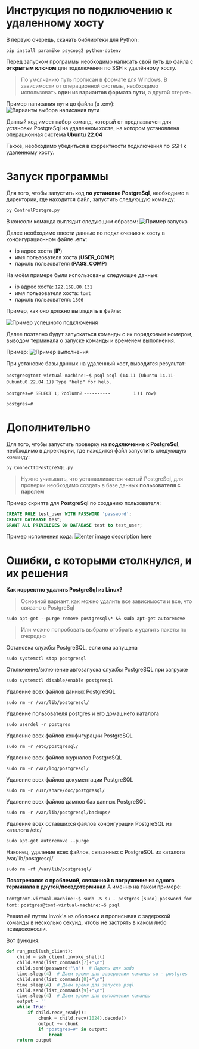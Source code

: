 # Инструкция по подключению к удаленному хосту
В первую очередь, скачать библиотеки для Python:

`pip install paramiko psycopg2 python-dotenv`

Перед запуском программы необходимо написать свой путь до файла с **открытым ключом** для подключения по SSH к удалённому хосту. 
> По умолчанию путь прописан в формате для Windows.
> В зависимости от операционной системы, необходимо использовать **один из вариантов формата пути**, а другой стереть.  

Пример написания пути до файла (в .env):
![Варианты выбора написания пути](https://github.com/HakerLamer/PostgresPro_Task/blob/main/example_2.jpg?raw=true)

Данный код имеет набор команд, который от предназначен для установки PostgreSql на удаленном хосте, на котором установлена операционная система **Ubuntu 22.04**

Также, необходимо убедиться в корректности подключения по SSH к удаленному хосту.

# Запуск программы

Для того, чтобы запустить код **по установке PostgreSql**, необходимо в директории, где находится файл, запустить следующую команду:

`py ControlPostgre.py`

В консоли команда выглядит следующим образом:
![Пример запуска](https://github.com/HakerLamer/PostgresPro_Task/blob/main/example_1.jpg?raw=true)

Далее необходимо ввести данные по подключению к хосту в конфигурационном файле **.env**:
* ip адрес хоста (**IP**)
* имя пользователя хоста (**USER_COMP**)
* пароль пользователя (**PASS_COMP**)

На моём примере были использованы следующие данные:
* ip адрес хоста: `192.168.80.131`
* имя пользователя хоста: `tomt`
* пароль пользователя: `1306`

Пример, как оно должно выглядить в файле:

![Пример успешного подключения](https://github.com/HakerLamer/PostgresPro_Task/blob/main/example_3.jpg?raw=true)

Далее поэтапно будут запускаться команды с их порядковым номером, выводом терминала о запуске команды и временем выполнения.

Пример:
![Пример выполнения](https://github.com/HakerLamer/PostgresPro_Task/blob/main/example_5.jpg?raw=true)

При установке базы данных на удаленный хост, выводится результат:

`postgres@tomt-virtual-machine:~$ psql`
`psql (14.11 (Ubuntu 14.11-0ubuntu0.22.04.1))`
`Type "help" for help.`

`postgres=# SELECT 1;`
 `?column?`
`----------`
`        1`
`(1 row)`

`postgres=#`

# Дополнительно

Для того, чтобы запустить проверку на **подключение к PostgreSql**, необходимо в директории, где находится файл запустить следующую команду:

`py ConnectToPostgreSQL.py`

> Нужно учитывать, что устанавливается чистый PostgreSql, для проверки необходимо создать в базе данных **пользователя с паролем**

Пример скрипта для **PostgreSql** по созданию пользователя:
```sql
CREATE ROLE test_user WITH PASSWORD 'password';
CREATE DATABASE test;
GRANT ALL PRIVILEGES ON DATABASE test to test_user;
```
Пример исполнения кода:
![enter image description here](https://github.com/HakerLamer/PostgresPro_Task/blob/main/example_6.jpg?raw=true)

# Ошибки, с которыми столкнулся, и их решения

**Как корректно удалить PostgreSql из Linux?**
> Основной вариант, как можно удалить все зависимости и все, что связано с PostgreSql

`sudo apt-get --purge remove postgresql\* && sudo apt-get autoremove`

> Или можно попробовать выбрано отобрать и удалить пакеты по очередно

Остановка службы PostgreSQL, если она запущена 

`sudo systemctl stop postgresql`

Отключение/включение автозапуска службы PostgreSQL при загрузке

`sudo systemctl disable/enable postgresql`

Удаление всех файлов данных PostgreSQL

`sudo rm -r /var/lib/postgresql/`

Удаление пользователя postgres и его домашнего каталога

`sudo userdel -r postgres`

Удаление всех файлов конфигурации PostgreSQL

`sudo rm -r /etc/postgresql/`

Удаление всех файлов журналов PostgreSQL

`sudo rm -r /var/log/postgresql/`

Удаление всех файлов документации PostgreSQL

`sudo rm -r /usr/share/doc/postgresql/`

Удаление всех файлов дампов баз данных PostgreSQL

`sudo rm -r /var/lib/postgresql/backups/`

Удаление всех оставшихся файлов конфигурации PostgreSQL из каталога /etc/

`sudo apt-get autoremove --purge`

Наконец, удаление всех файлов, связанных с PostgreSQL из каталога /var/lib/postgresql/

`sudo rm -rf /var/lib/postgresql/`

**Повстречался с проблемой, связанной в погружение из одного терминала в другой/псевдотерминал**
А именно на таком примере:

`tomt@tomt-virtual-machine:~$ sudo -S su - postgres`
`[sudo] password for tomt:`
`postgres@tomt-virtual-machine:~$ psql`

Решил её путем invok'a из оболочки и прописывая с задержкой команды в несколько секунд, чтобы не застрять в каком либо псевдоконсоли.

Вот функция:

````python
def run_psql(ssh_client):
    child = ssh_client.invoke_shell()
    child.send(list_commands[7]+"\n")
    child.send(password+"\n")  # Пароль для sudo
    time.sleep(4)  # Даем время для завершения команды su - postgres
    child.send(list_commands[8]+"\n")
    time.sleep(4)  # Даем время для запуска psql
    child.send(list_commands[9]+"\n")
    time.sleep(4)  # Даем время для выполнения команды
    output = ''
    while True:
        if child.recv_ready():
            chunk = child.recv(1024).decode()
            output += chunk
            if "postgres=#" in output:
                break
    return output




